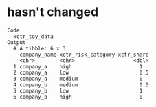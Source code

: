 # hasn't changed

    Code
      xctr_toy_data
    Output
      # A tibble: 6 x 3
        company_name xctr_risk_category xctr_share
        <chr>        <chr>                   <dbl>
      1 company_a    high                      1  
      2 company_a    low                       0.5
      3 company_a    medium                    0  
      4 company_b    medium                    0.5
      5 company_b    low                       1  
      6 company_b    high                      0  

